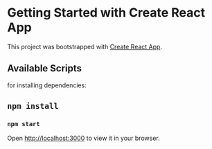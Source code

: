 # Getting Started with Create React App

This project was bootstrapped with [Create React App](https://github.com/facebook/create-react-app).

## Available Scripts

for installing dependencies:

## `npm install`
 

### `npm start`
Open [http://localhost:3000](http://localhost:3000) to view it in your browser.


